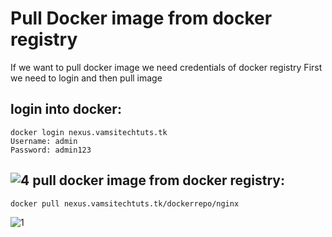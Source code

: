 # Pull Docker image from docker registry
If we want to pull docker image we need credentials of docker registry
First we need to login and then pull image

login into docker:
--------
    docker login nexus.vamsitechtuts.tk
    Username: admin
    Password: admin123
![4](https://user-images.githubusercontent.com/63221837/83323167-9e135b80-a27a-11ea-80fe-7811944723da.png)
pull docker image from docker registry:
-----------
    docker pull nexus.vamsitechtuts.tk/dockerrepo/nginx
 ![1](https://user-images.githubusercontent.com/63221837/83323528-0bc08700-a27d-11ea-9d45-cfa23700178b.png)
